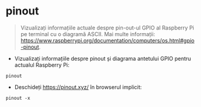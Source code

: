 # pinout

> Vizualizați informațiile actuale despre pin-out-ul GPIO al Raspberry Pi pe terminal cu o diagramă ASCII.
> Mai multe informații: <https://www.raspberrypi.org/documentation/computers/os.html#gpio-pinout>.

- Vizualizați informațiile despre pinout și diagrama antetului GPIO pentru actualul Raspberry Pi:

`pinout`

- Deschideți https://pinout.xyz/ în browserul implicit:

`pinout -x`

